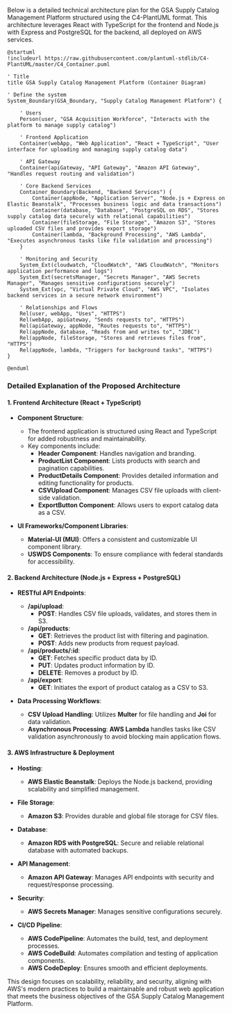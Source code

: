 Below is a detailed technical architecture plan for the GSA Supply Catalog Management Platform structured using the C4-PlantUML format. This architecture leverages React with TypeScript for the frontend and Node.js with Express and PostgreSQL for the backend, all deployed on AWS services.

```plantuml
@startuml
!includeurl https://raw.githubusercontent.com/plantuml-stdlib/C4-PlantUML/master/C4_Container.puml

' Title
title GSA Supply Catalog Management Platform (Container Diagram)

' Define the system
System_Boundary(GSA_Boundary, "Supply Catalog Management Platform") {

    ' Users
    Person(user, "GSA Acquisition Workforce", "Interacts with the platform to manage supply catalog")

    ' Frontend Application
    Container(webApp, "Web Application", "React + TypeScript", "User interface for uploading and managing supply catalog data")

    ' API Gateway
    Container(apiGateway, "API Gateway", "Amazon API Gateway", "Handles request routing and validation")

    ' Core Backend Services
    Container_Boundary(Backend, "Backend Services") {
        Container(appNode, "Application Server", "Node.js + Express on Elastic Beanstalk", "Processes business logic and data transactions")
        Container(database, "Database", "PostgreSQL on RDS", "Stores supply catalog data securely with relational capabilities")
        Container(fileStorage, "File Storage", "Amazon S3", "Stores uploaded CSV files and provides export storage")
        Container(lambda, "Background Processing", "AWS Lambda", "Executes asynchronous tasks like file validation and processing")
    }

    ' Monitoring and Security
    System_Ext(cloudwatch, "CloudWatch", "AWS CloudWatch", "Monitors application performance and logs")
    System_Ext(secretsManager, "Secrets Manager", "AWS Secrets Manager", "Manages sensitive configurations securely")
    System_Ext(vpc, "Virtual Private Cloud", "AWS VPC", "Isolates backend services in a secure network environment")

    ' Relationships and Flows
    Rel(user, webApp, "Uses", "HTTPS")
    Rel(webApp, apiGateway, "Sends requests to", "HTTPS")
    Rel(apiGateway, appNode, "Routes requests to", "HTTPS")
    Rel(appNode, database, "Reads from and writes to", "JDBC")
    Rel(appNode, fileStorage, "Stores and retrieves files from", "HTTPS")
    Rel(appNode, lambda, "Triggers for background tasks", "HTTPS")
}

@enduml
```

### Detailed Explanation of the Proposed Architecture

#### 1. **Frontend Architecture (React + TypeScript)**

- **Component Structure**:
  - The frontend application is structured using React and TypeScript for added robustness and maintainability.
  - Key components include:
    - **Header Component**: Handles navigation and branding.
    - **ProductList Component**: Lists products with search and pagination capabilities.
    - **ProductDetails Component**: Provides detailed information and editing functionality for products.
    - **CSVUpload Component**: Manages CSV file uploads with client-side validation.
    - **ExportButton Component**: Allows users to export catalog data as a CSV.

- **UI Frameworks/Component Libraries**:
  - **Material-UI (MUI)**: Offers a consistent and customizable UI component library.
  - **USWDS Components**: To ensure compliance with federal standards for accessibility.

#### 2. **Backend Architecture (Node.js + Express + PostgreSQL)**

- **RESTful API Endpoints**:
  - **/api/upload**:
    - **POST**: Handles CSV file uploads, validates, and stores them in S3.
  - **/api/products**:
    - **GET**: Retrieves the product list with filtering and pagination.
    - **POST**: Adds new products from request payload.
  - **/api/products/:id**:
    - **GET**: Fetches specific product data by ID.
    - **PUT**: Updates product information by ID.
    - **DELETE**: Removes a product by ID.
  - **/api/export**:
    - **GET**: Initiates the export of product catalog as a CSV to S3.

- **Data Processing Workflows**:
  - **CSV Upload Handling**: Utilizes **Multer** for file handling and **Joi** for data validation.
  - **Asynchronous Processing**: **AWS Lambda** handles tasks like CSV validation asynchronously to avoid blocking main application flows.

#### 3. **AWS Infrastructure & Deployment**

- **Hosting**:
  - **AWS Elastic Beanstalk**: Deploys the Node.js backend, providing scalability and simplified management.
  
- **File Storage**:
  - **Amazon S3**: Provides durable and global file storage for CSV files.
  
- **Database**:
  - **Amazon RDS with PostgreSQL**: Secure and reliable relational database with automated backups.
  
- **API Management**:
  - **Amazon API Gateway**: Manages API endpoints with security and request/response processing.
  
- **Security**:
  - **AWS Secrets Manager**: Manages sensitive configurations securely.
  
- **CI/CD Pipeline**:
  - **AWS CodePipeline**: Automates the build, test, and deployment processes.
  - **AWS CodeBuild**: Automates compilation and testing of application components.
  - **AWS CodeDeploy**: Ensures smooth and efficient deployments.

This design focuses on scalability, reliability, and security, aligning with AWS's modern practices to build a maintainable and robust web application that meets the business objectives of the GSA Supply Catalog Management Platform.